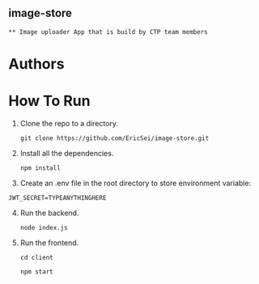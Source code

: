 ## image-store
    ** Image uploader App that is build by CTP team members
# Authors

# How To Run

1. Clone the repo to a directory.

   `git clone https://github.com/EricSei/image-store.git`

2. Install all the dependencies.

   `npm install`

3.  Create an .env file in the root directory to store environment variable:

   `JWT_SECRET=TYPEANYTHINGHERE`

4. Run the backend.

   `node index.js`

5. Run the frontend.

   `cd client`

   `npm start`

